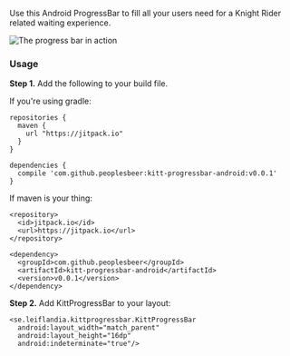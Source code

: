 Use this Android ProgressBar to fill all your users need for a Knight Rider related waiting experience.

![The progress bar in action](http://i.imgur.com/HDkLpV9.gif)

### Usage

**Step 1.** Add the following to your build file.

If you're using gradle:

```
repositories {
  maven {
    url "https://jitpack.io"
  }
}

dependencies {
  compile 'com.github.peoplesbeer:kitt-progressbar-android:v0.0.1'
}
```

If maven is your thing:

```
<repository>
  <id>jitpack.io</id>
  <url>https://jitpack.io</url>
</repository>

<dependency>
  <groupId>com.github.peoplesbeer</groupId>
  <artifactId>kitt-progressbar-android</artifactId>
  <version>v0.0.1</version>
</dependency>
```

**Step 2.** Add KittProgressBar to your layout:

```
<se.leiflandia.kittprogressbar.KittProgressBar
  android:layout_width="match_parent"
  android:layout_height="16dp"
  android:indeterminate="true"/>
```
